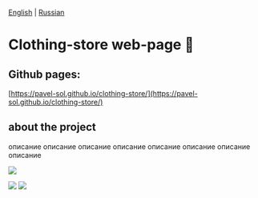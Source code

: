 [English](https://github.com/Pavel-Sol/clothing-store/blob/master/README.md) | [Russian](https://github.com/Pavel-Sol/clothing-store/blob/master/README-RU.md)

# Clothing-store web-page  :shirt:

Github pages: 
---------------
[https://pavel-sol.github.io/clothing-store/](https://pavel-sol.github.io/clothing-store/)

about the project
---------------
описание  описание  описание описание описание  описание  описание описание 

![](https://img.shields.io/badge/-<html5>-<red>)


![](https://img.shields.io/badge/-<html5>-<red>)
![](https://img.shields.io/badge/-<html5>-<red>)